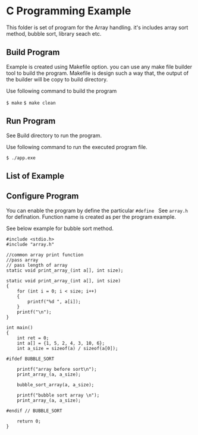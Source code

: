 # C Programming Example
This folder is set of program for the Array handling. it's includes array sort method, bubble sort, library seach etc.

## Build Program
Example is created using Makefile option. you can use any make file builder tool to build the program.
Makefile is design such a way that, the output of the builder will be copy to build directory. 

Use following command to build the program

`$ make`
`$ make clean`

## Run Program
See Build directory to run the program.

Use following command to run the executed program file.

`$ ./app.exe`

## List of Example


## Configure Program
You can enable the program by define the particular `#define ` See `array.h` for defination.
Function name is created as per the program example. 

See below example for bubble sort method.

```
#include <stdio.h>
#include "array.h"

//common array print function
//pass array
// pass length of array
static void print_array_(int a[], int size);

static void print_array_(int a[], int size)
{
	for (int i = 0; i < size; i++)
	{
		printf("%d ", a[i]);
	}
	printf("\n");
}

int main()
{
	int ret = 0;
	int a[] = {1, 5, 2, 4, 3, 10, 6};
	int a_size = sizeof(a) / sizeof(a[0]);

#ifdef BUBBLE_SORT

	printf("array before sort\n");
	print_array_(a, a_size);

	bubble_sort_array(a, a_size);

	printf("bubble sort array \n");
	print_array_(a, a_size);

#endif // BUBBLE_SORT

	return 0;
}
```

	